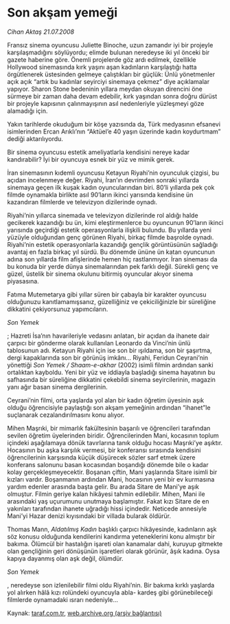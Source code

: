 # Son akşam yemeği

*Cihan Aktaş 21.07.2008*

<div class="yazi">
<p>Fransız sinema oyuncusu Juliette Binoche, uzun zamandır iyi bir projeyle karşılaşmadığını söylüyordu; elimde bulunan neredeyse iki yıl önceki bir gazete haberine göre. Önemli projelerde göz ardı edilmek, özellikle Hollywood sinemasında kırk yaşını aşan kadınların karşılaştığı hatta örgütlenerek üstesinden gelmeye çalıştıkları bir güçlük: Ünlü yönetmenler açık açık “artık bu kadınlar seyirciyi sinemaya çekmez” diye açıklamalar yapıyor. Sharon Stone bedeninin yıllara meydan okuyan direncini öne sürmeye bir zaman daha devam edebilir, kırk yaşından sonra doğru dürüst bir projeyle kapısının çalınmayışının asıl nedenleriyle yüzleşmeyi göze alamadığı için. </p>
<p>Yakın tarihlerde okuduğum bir köşe yazısında da, Türk medyasının efsanevi isimlerinden Ercan Arıklı’nın “Aktüel’e 40 yaşın üzerinde kadın koydurtmam” dediği aktarılıyordu. </p>
<p>Bir sinema oyuncusu estetik ameliyatlarla kendisini nereye kadar kandırabilir? İyi bir oyuncuya esnek bir yüz ve mimik gerek. </p>
<p>İran sinemasının kıdemli oyuncusu Ketayun Riyahi’nin oyunculuk çizgisi, bu açıdan incelenmeye değer. Riyahi, İran’ın devrimden sonraki yıllarda sinemaya geçen ilk kuşak kadın oyuncularından biri. 80’li yıllarda pek çok filmde oynamakla birlikte asıl 90’ların ikinci yarısında kendisine ün kazandıran filmlerde ve televizyon dizilerinde oynadı.</p>
<p>Riyahi’nin yıllarca sinemada ve televizyon dizilerinde rol aldığı halde gecikerek kazandığı bu ün, kimi eleştirmenlerce bu oyuncunun 90’ların ikinci yarısında geçirdiği estetik operasyonlarla ilişkili bulundu. Bu yıllarda yeni yüzüyle olduğundan genç görünen Riyahi, birkaç filmde başrolde oynadı. Riyahi’nin estetik operasyonlarla kazandığı gençlik görüntüsünün sağladığı avantaj en fazla birkaç yıl sürdü. Bu dönemde ününe ün katan oyuncunun adına son yıllarda film afişlerinde hemen hiç rastlanmıyor. İran sineması da bu konuda bir yerde dünya sinemalarından pek farklı değil. Sürekli genç ve güzel, üstelik bir sinema okulunu bitirmiş oyuncular akıyor sinema piyasasına. </p>
<p>Fatıma Mutemetarya gibi yıllar süren bir çabayla bir karakter oyuncusu olduğunuzu kanıtlamamışsanız, güzelliğiniz ve çekiciliğinizle bir süreliğine dikkatini çekiyorsunuz yapımcıların.</p><i>
<p>Son Yemek</p></i>; Hazreti İsa’nın havarileriyle vedasını anlatan, bir açıdan da ihanete dair çarpıcı bir gönderme olarak kullanılan Leonardo da Vinci’nin ünlü tablosunun adı. Ketayun Riyahi için ise son bir ışıldama, son bir şaşırtma, dergi kapaklarında son bir görünüş imkânı... Riyahi, Feridun Ceyrani’nin yönettiği <i>Son Yemek / Shaam-e-akhar</i> (2002) isimli filmin ardından sanki ortalıktan kayboldu. Yeni bir yüz ve iddiayla başladığı sinema hayatının bu safhasında bir süreliğine dikkatini çekebildi sinema seyircilerinin, magazin yanı ağır basan sinema dergilerinin.
<p>Ceyrani’nin filmi, orta yaşlarda yol alan bir kadın öğretim üyesinin aşık olduğu öğrencisiyle paylaştığı son akşam yemeğinin ardından “ihanet”le suçlanarak cezalandırılmasını konu alıyor. </p>
<p>Mihen Maşrıki, bir mimarlık fakültesinin başarılı ve öğrencileri tarafından sevilen öğretim üyelerinden biridir. Öğrencilerinden Mani, kocasının toplum içindeki aşağılamaya dönük tavırlarına tanık olduğu hocası Maşrıki’ye aşıktır. Hocasının bu aşka karşılık vermesi, bir konferansı sırasında kendisini öğrencilerinin karşısında küçük düşürecek sözler sarf etmek üzere konferans salonunu basan kocasından boşandığı dönemde bile o kadar kolay gerçekleşmeyecektir. Boşanan çiftin, Mani yaşlarında Sitare isimli bir kızları vardır. Boşanmanın ardından Mani, hocasının yeni bir ev kurmasına yardım edenler arasında başta gelir. Bu arada Sitare de Mani’ye aşık olmuştur. Filmin geriye kalan hikâyesi tahmin edilebilir. Mihen, Mani ile arasındaki yaş uçurumunu unutmaya başlamıştır. Fakat kızı Sitare de en yakınları tarafından ihanete uğradığı hissi içindedir. Neticede annesiyle Mani’yi Hazar denizi kıyısındaki bir villada bularak öldürür. </p>
<p>Thomas Mann, <i>Aldatılmış Kadın</i> başlıklı çarpıcı hikâyesinde, kadınların aşk söz konusu olduğunda kendilerini kandırma yeteneklerini konu almıştır bir bakıma. Ölümcül bir hastalığın işareti olan kanamalar dahi, kuruyup gitmekte olan gençliğinin geri dönüşünün işaretleri olarak görünür, âşık kadına. Oysa kapıya dayanmış olan aşk değil, ölümdür. </p><i>
<p>Son Yemek</p></i>, neredeyse son izlenilebilir filmi oldu Riyahi’nin. Bir bakıma kırklı yaşlarda yol alırken hâlâ kızı rolündeki oyuncuyla abla- kardeş gibi görünebileceği filmlerde oynamadaki ısrarı nedeniyle...</div>

Kaynak: [taraf.com.tr](m), [web.archive.org (arşiv bağlantısı)](http://web.archive.org/web/20101201055448/http://taraf.com.tr/cihan-aktas/makale-son-aksam-yemegi.htm)
